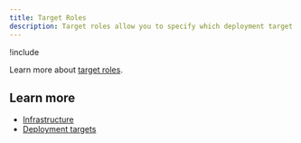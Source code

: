 ```yaml
---
title: Target Roles
description: Target roles allow you to specify which deployment target (or targets) specific steps in your deployment process should target.
---
```

!include <target-roles>

Learn more about [target roles](/docs/infrastructure/deployment-targets/index.md#create-target-roles).

## Learn more

- [Infrastructure](/docs/infrastructure/index.md)
- [Deployment targets](/docs/infrastructure/deployment-targets/index.md)
